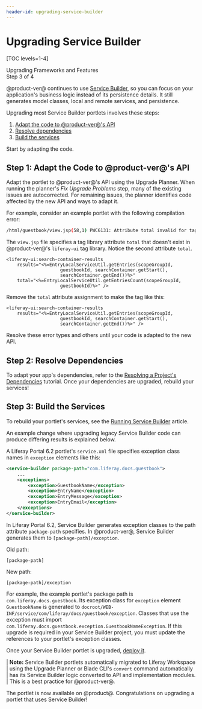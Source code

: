 ```yaml
---
header-id: upgrading-service-builder
---
```


# Upgrading Service Builder

[TOC levels=1-4]

<div class="learn-path-step">
    <p>Upgrading Frameworks and Features<br>Step 3 of 4</p>
</div>

@product-ver@ continues to use 
[Service Builder](/docs/7-2/appdev/-/knowledge_base/a/service-builder), so
you can focus on your application's business logic instead of its persistence
details. It still generates model classes, local and remote services, and
persistence. 

Upgrading most Service Builder portlets involves these steps: 

1.  [Adapt the code to @product-ver@'s API](step-1-adapt-the-code-to-product-vers-api)
2.  [Resolve dependencies](step-2-resolve-dependencies)
3.  [Build the services](step-3-build-the-services)

Start by adapting the code. 

## Step 1: Adapt the Code to @product-ver@'s API

Adapt the portlet to @product-ver@'s API using the Upgrade Planner. When
running the planner's *Fix Upgrade Problems* step, many of the existing issues
are autocorrected. For remaining issues, the planner identifies code affected by
the new API and ways to adapt it.

For example, consider an example portlet with the following compilation error:

```bash
/html/guestbook/view.jsp(58,1) PWC6131: Attribute total invalid for tag search-container-results according to TLD
```

The `view.jsp` file specifies a tag library attribute `total` that doesn't exist
in @product-ver@'s `liferay-ui` tag library. Notice the second attribute
`total`. 

```
<liferay-ui:search-container-results
    results="<%=EntryLocalServiceUtil.getEntries(scopeGroupId,
                    guestbookId, searchContainer.getStart(),
                    searchContainer.getEnd())%>"
    total="<%=EntryLocalServiceUtil.getEntriesCount(scopeGroupId,
                    guestbookId)%>" />
```

Remove the `total` attribute assignment to make the tag like this:

```
<liferay-ui:search-container-results
    results="<%=EntryLocalServiceUtil.getEntries(scopeGroupId,
                    guestbookId, searchContainer.getStart(),
                    searchContainer.getEnd())%>" />
```

Resolve these error types and others until your code is adapted to the new API. 

## Step 2: Resolve Dependencies

To adapt your app's dependencies, refer to the
[Resolving a Project's Dependencies](/docs/7-2/tutorials/-/knowledge_base/t/resolving-a-projects-dependencies)
tutorial. Once your dependencies are upgraded, rebuild your services!

## Step 3: Build the Services

To rebuild your portlet's services, see the
[Running Service Builder](/docs/7-2/appdev/-/knowledge_base/a/running-service-builder)
article.

An example change where upgrading legacy Service Builder code can produce
differing results is explained below.

A Liferay Portal 6.2 portlet's `service.xml` file specifies exception class
names in `exception` elements like this:

```xml
<service-builder package-path="com.liferay.docs.guestbook">
    ...
    <exceptions>
        <exception>GuestbookName</exception>
        <exception>EntryName</exception>
        <exception>EntryMessage</exception>
        <exception>EntryEmail</exception>
    </exceptions>
</service-builder>
```

In Liferay Portal 6.2, Service Builder generates exception classes to the path
attribute `package-path` specifies. In @product-ver@, Service Builder generates
them to `[package-path]/exception`. 

Old path:

```
[package-path]
```

New path:

```
[package-path]/exception 
```

For example, the example portlet's package path is
`com.liferay.docs.guestbook`. Its exception class for `exception` element
`GuestbookName` is generated to
`docroot/WEB-INF/service/com/liferay/docs/guestbook/exception`. Classes that use
the exception must import
`com.liferay.docs.guestbook.exception.GuestbookNameException`. If this upgrade
is required in your Service Builder project, you must update the references to
your portlet's exception classes. 

Once your Service Builder portlet is upgraded,
[deploy it](/docs/7-2/reference/-/knowledge_base/r/deploying-a-project).

| **Note:** Service Builder portlets automatically migrated to Liferay Workspace
| using the Upgrade Planner or Blade CLI's `convert` command automatically
| has its Service Builder logic converted to API and implementation modules.
| This is a best practice for @product-ver@.

The portlet is now available on @product@. Congratulations on upgrading a
portlet that uses Service Builder!
